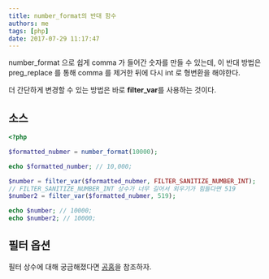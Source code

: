 ```yaml
---
title: number_format의 반대 함수
authors: me
tags: [php]
date: 2017-07-29 11:17:47
---
```


number_format 으로 쉽게 comma 가 들어간 숫자를 만들 수 있는데,
이 반대 방법은 preg_replace 를 통해 comma 를 제거한 뒤에 다시 int 로 형변환을 해야한다.

더 간단하게 변경할 수 있는 방법은 바로 **filter_var**를 사용하는 것이다.

## 소스

```php
<?php

$formatted_nubmer = number_format(10000);

echo $formatted_number; // 10,000;

$number = filter_var($formatted_nubmer, FILTER_SANITIZE_NUMBER_INT);
// FILTER_SANITIZE_NUMBER_INT 상수가 너무 길어서 외우기가 힘들다면 519
$number2 = filter_var($formatted_nubmer, 519);

echo $number; // 10000;
echo $number2; // 10000;
```

## 필터 옵션

필터 상수에 대해 궁금해졌다면 [공홈](https://php.net/manual/en/filter.filters.php)을 참조하자.
